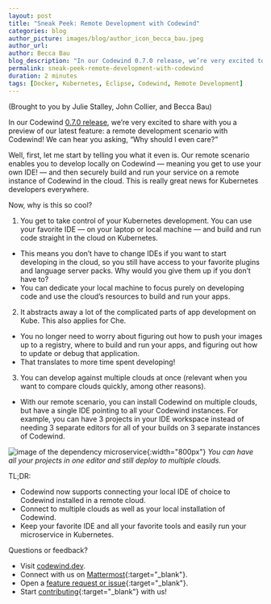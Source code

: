 ```yaml
---
layout: post
title: "Sneak Peek: Remote Development with Codewind"
categories: blog
author_picture: images/blog/author_icon_becca_bau.jpeg
author_url: 
author: Becca Bau
blog_description: "In our Codewind 0.7.0 release, we’re very excited to share with you a preview of our latest feature: a remote development scenario with Codewind! We can hear you asking, “Why should I even care?”..."
permalink: sneak-peek-remote-development-with-codewind
duration: 2 minutes
tags: [Docker, Kubernetes, Eclipse, Codewind, Remote Development]
---
```


(Brought to you by Julie Stalley, John Collier, and Becca Bau)

In our Codewind [0.7.0 release](https://www.eclipse.org/codewind/news07.html), we’re very excited to share with you a preview of our latest feature: a remote development scenario with Codewind! We can hear you asking, “Why should I even care?”

Well, first, let me start by telling you what it even is. Our remote scenario enables you to develop locally on Codewind — meaning you get to use your own IDE! — and then securely build and run your service on a remote instance of Codewind in the cloud. This is really great news for Kubernetes developers everywhere.

Now, why is this so cool?

1. You get to take control of your Kubernetes development. You can use your favorite IDE — on your laptop or local machine — and build and run code straight in the cloud on Kubernetes.
- This means you don’t have to change IDEs if you want to start developing in the cloud, so you still have access to your favorite plugins and language server packs. Why would you give them up if you don’t have to?
- You can dedicate your local machine to focus purely on developing code and use the cloud’s resources to build and run your apps.
2. It abstracts away a lot of the complicated parts of app development on Kube. This also applies for Che.
- You no longer need to worry about figuring out how to push your images up to a registry, where to build and run your apps, and figuring out how to update or debug that application.
- That translates to more time spent developing!
3. You can develop against multiple clouds at once (relevant when you want to compare clouds quickly, among other reasons).
- With our remote scenario, you can install Codewind on multiple clouds, but have a single IDE pointing to all your Codewind instances. For example, you can have 3 projects in your IDE workspace instead of needing 3 separate editors for all of your builds on 3 separate instances of Codewind.

![image of the dependency microservice](images/blog/sneakpeakremotedevelopment.jpeg){:width="800px"}
*You can have all your projects in one editor and still deploy to multiple clouds.*

TL;DR:
- Codewind now supports connecting your local IDE of choice to Codewind installed in a remote cloud.
- Connect to multiple clouds as well as your local installation of Codewind.
- Keep your favorite IDE and all your favorite tools and easily run your microservice in Kubernetes.

Questions or feedback?
- Visit [codewind.dev](https://codewind.dev/).
- Connect with us on [Mattermost](https://mattermost.eclipse.org/eclipse/channels/eclipse-codewind){:target="_blank"}.
- Open a [feature request or issue](https://github.com/eclipse/codewind/issues/new/choose){:target="_blank"}.
- Start [contributing](https://github.com/eclipse/codewind){:target="_blank"} with us!